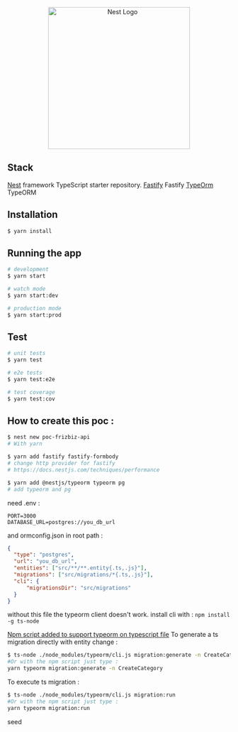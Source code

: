 <p align="center">
  <a href="http://nestjs.com/" target="blank"><img src="https://nestjs.com/img/logo_text.svg" width="320" alt="Nest Logo" /></a>
</p>

## Stack

[Nest](https://github.com/nestjs/nest) framework TypeScript starter repository.
[Fastify](https://www.fastify.io) Fastify
[TypeOrm](http://typeorm.io) TypeORM

## Installation

```bash
$ yarn install
```

## Running the app

```bash
# development
$ yarn start

# watch mode
$ yarn start:dev

# production mode
$ yarn start:prod
```

## Test

```bash
# unit tests
$ yarn test

# e2e tests
$ yarn test:e2e

# test coverage
$ yarn test:cov
```

## How to create this poc :

```bash
$ nest new poc-frizbiz-api
# With yarn

$ yarn add fastify fastify-formbody
# change http provider for fastify
# https://docs.nestjs.com/techniques/performance

$ yarn add @nestjs/typeorm typeorm pg
# add typeorm and pg

```

need .env :
```
PORT=3000
DATABASE_URL=postgres://you_db_url
```

and ormconfig.json in root path :

```json
{
  "type": "postgres",
  "url": "you_db_url",
  "entities": ["src/**/**.entity{.ts,.js}"],
  "migrations": ["src/migrations/*{.ts,.js}"],
  "cli": {
      "migrationsDir": "src/migrations"
  }
}
```
without this file the typeorm client doesn't work.
install cli with : `npm install -g ts-node`

[Npm script added to support typeorm on typescript file](https://github.com/typeorm/typeorm/blob/master/docs/using-cli.md#notes-on-entity-files-written-in-typescript)
To generate a ts migration directly with entity change :
```bash
$ ts-node ./node_modules/typeorm/cli.js migration:generate -n CreateCategory
#Or with the npm script just type :
yarn typeorm migration:generate -n CreateCategory
```

To execute ts migration :
```bash
$ ts-node ./node_modules/typeorm/cli.js migration:run
#Or with the npm script just type :
yarn typeorm migration:run
```

seed
